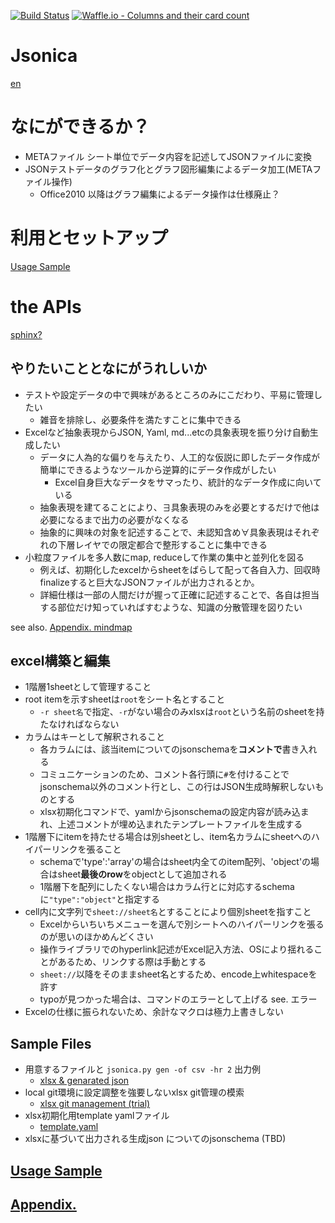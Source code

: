 [![Build Status](https://travis-ci.org/setminami/Jsonica.svg?branch=check_readthedocs)](https://travis-ci.org/setminami/Jsonica) [![Waffle.io - Columns and their card count](https://badge.waffle.io/setminami/Jsonica.png?columns=all)](https://waffle.io/setminami/Jsonica?utm_source=badge)

# Jsonica
[en](./README.md)

# なにができるか？
- METAファイル シート単位でデータ内容を記述してJSONファイルに変換
- JSONテストデータのグラフ化とグラフ図形編集によるデータ加工(METAファイル操作)
  - Office2010 以降はグラフ編集によるデータ操作は仕様廃止？

# 利用とセットアップ
[Usage Sample](./Usage_Samples.md)

# the APIs
[sphinx?](./apidoc/)

## やりたいこととなにがうれしいか
- テストや設定データの中で興味があるところのみにこだわり、平易に管理したい
  - 雑音を排除し、必要条件を満たすことに集中できる
- Excelなど抽象表現からJSON, Yaml, md...etcの具象表現を振り分け自動生成したい
  - データに人為的な偏りを与えたり、人工的な仮説に即したデータ作成が簡単にできるようなツールから逆算的にデータ作成がしたい
    - Excel自身巨大なデータをサマったり、統計的なデータ作成に向いている
  - 抽象表現を建てることにより、∃具象表現のみを必要とするだけで他は必要になるまで出力の必要がなくなる
  - 抽象的に興味の対象を記述することで、未認知含め∀具象表現はそれぞれの下層レイヤでの限定都合で整形することに集中できる
- 小粒度ファイルを多人数にmap, reduceして作業の集中と並列化を図る
  - 例えば、初期化したexcelからsheetをばらして配って各自入力、回収時finalizeすると巨大なJSONファイルが出力されるとか。
  - 詳細仕様は一部の人間だけが握って正確に記述することで、各自は担当する部位だけ知っていればすむような、知識の分散管理を図りたい

see also. [Appendix. mindmap](./Appendixies.md)

## excel構築と編集
- 1階層1sheetとして管理すること
- root itemを示すsheetは`root`をシート名とすること
  - `-r sheet名`で指定、`-r`がない場合のみxlsxは`root`という名前のsheetを持たなければならない
- カラムはキーとして解釈されること
  - 各カラムには、該当itemについてのjsonschemaを**コメントで**書き入れる
  - コミュニケーションのため、コメント各行頭に`#`を付けることでjsonschema以外のコメント行とし、この行はJSON生成時解釈しないものとする
  - xlsx初期化コマンドで、yamlからjsonschemaの設定内容が読み込まれ、上述コメントが埋め込まれたテンプレートファイルを生成する
- 1階層下にitemを持たせる場合は別sheetとし、item名カラムにsheetへのハイパーリンクを張ること
  - schemaで'type':'array'の場合はsheet内全てのitem配列、'object'の場合はsheet**最後のrow**をobjectとして追加される
  - 1階層下を配列にしたくない場合はカラム行とに対応するschemaに`"type":"object"`と指定する
- cell内に文字列で`sheet://sheet名`とすることにより個別sheetを指すこと
  - Excelからいちいちメニューを選んで別シートへのハイパーリンクを張るのが思いのほかめんどくさい
  - 操作ライブラリでのhyperlink記述がExcel記入方法、OSにより揺れることがあるため、リンクする際は手動とする
  - `sheet://`以降をそのままsheet名とするため、encode上whitespaceを許す
  - typoが見つかった場合は、コマンドのエラーとして上げる see. エラー
- Excelの仕様に振られないため、余計なマクロは極力上書きしない

## Sample Files
- 用意するファイルと `jsonica.py gen -of csv -hr 2` 出力例
  - [xlsx & genarated json](https://github.com/setminami/Jsonica/tree/master/Samples)
- local git環境に設定調整を強要しないxlsx git管理の模索
  - [xlsx git management (trial)](https://github.com/setminami/Jsonica/tree/master/output/cheatsheet.xlsx)
- xlsx初期化用template yamlファイル
  - [template.yaml](https://github.com/setminami/Jsonica/blob/master/template.yaml)
- xlsxに基づいて出力される生成json についてのjsonschema (TBD)

## [Usage Sample](./Usage_Samples.md)
## [Appendix.](./Appendixies.md)

